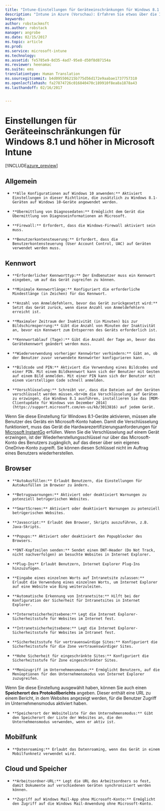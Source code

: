 ```yaml
---
title: "Intune-Einstellungen für Geräteeinschränkungen für Windows 8.1 | Intune in Azure (Vorschau) | Microsoft Docs"
description: "Intune in Azure (Vorschau): Erfahren Sie etwas über die Intune-Einstellungen zur Steuerung von Geräteeinstellungen und -funktionen auf Windows 8.1-Geräten."
keywords: 
author: robstackmsft
ms.author: robstack
manager: angrobe
ms.date: 02/15/2017
ms.topic: article
ms.prod: 
ms.service: microsoft-intune
ms.technology: 
ms.assetid: fe5785e9-8d35-4ad7-95e8-d50f8d87154a
ms.reviewer: heenamac
ms.suite: ems
translationtype: Human Translation
ms.sourcegitcommit: b4d095506215b775d56d172e9aabae1737757310
ms.openlocfilehash: fa27874726c016840470c189910f8ea8a1878a43
ms.lasthandoff: 02/16/2017


---
```


# <a name="windows-81-and-later-device-restriction-settings-in-microsoft-intune"></a>Einstellungen für Geräteeinschränkungen für Windows 8.1 und höher in Microsoft Intune

[!INCLUDE[azure_preview](../includes/azure_preview.md)]

## <a name="general"></a>Allgemein
-     **Alle Konfigurationen auf Windows 10 anwenden:** Aktiviert Einstellungen in dieser Richtlinie, die zusätzlich zu Windows 8.1-Geräten auf Windows 10-Geräte angewendet werden.
-     **Übermittlung von Diagnosedaten:** Ermöglicht dem Gerät die Übermittlung von Diagnoseinformationen an Microsoft.
-     **Firewall:** Erfordert, dass die Windows-Firewall aktiviert sein muss.
-     **Benutzerkontensteuerung:** Erfordert, dass die Benutzerkontensteuerung (User Account Control, UAC) auf Geräten verwendet werden muss.
## <a name="password"></a>Kennwort
-     **Erforderlicher Kennworttyp:** Der Endbenutzer muss ein Kennwort eingeben, um auf das Gerät zugreifen zu können.
-     **Minimale Kennwortlänge:** Konfiguriert die erforderliche Mindestlänge (in Zeichen) für das Kennwort.
-     **Anzahl von Anmeldefehlern, bevor das Gerät zurückgesetzt wird:** Setzt das Gerät zurück, wenn diese Anzahl von Anmeldefehlern erreicht ist.
-     **Maximaler Zeitraum der Inaktivität (in Minuten) bis zur Bildschirmsperrung:** Gibt die Anzahl von Minuten der Inaktivität an, bevor ein Kennwort zum Entsperren des Geräts erforderlich ist.
-     **Kennwortablauf (Tage):** Gibt die Anzahl der Tage an, bevor das Gerätekennwort geändert werden muss.
-     **Wiederverwendung vorheriger Kennwörter verhindern:** Gibt an, ob der Benutzer zuvor verwendete Kennwörter konfigurieren kann.
-     **Bildcode und PIN:** Aktiviert die Verwendung eines Bildcodes und einer PIN. Mit einem Bildkennwort kann sich der Benutzer mit Gesten auf einem Bild anmelden. Mit einer PIN kann sich der Benutzer mit einem vierstelligen Code schnell anmelden.
-     **Verschlüsselung:** Schreibt vor, dass die Dateien auf den Geräten verschlüsselt werden müssen.<br>Um die Verschlüsselung auf Geräten zu erzwingen, die Windows 8.1 ausführen, installieren Sie das [MDM-Clientupdate für Windows von Dezember 2014](https://support.microsoft.com/en-us/kb/3013816) auf jedem Gerät.
Wenn Sie diese Einstellung für Windows 8.1-Geräte aktivieren, müssen alle Benutzer des Geräts ein Microsoft-Konto haben.
Damit die Verschlüsselung funktioniert, muss das Gerät die Hardwarezertifizierungsanforderungen für [Microsoft InstantGo](https://blogs.windows.com/windowsexperience/2014/06/19/instantgo-a-better-way-to-sleep/#IBHULcTfI4PokO8X.97) erfüllen.
Wenn Sie die Verschlüsselung auf einem Gerät erzwingen, ist der Wiederherstellungsschlüssel nur über das Microsoft-Konto des Benutzers zugänglich, auf das dieser über sein eigenes OneDrive-Konto zugreift. Sie können diesen Schlüssel nicht im Auftrag eines Benutzers wiederherstellen.     



## <a name="browser"></a>Browser
-     **AutoAusfüllen:** Erlaubt Benutzern, die Einstellungen für AutoAusfüllen im Browser zu ändern.
-     **Betrugswarnungen:** Aktiviert oder deaktiviert Warnungen zu potenziell betrügerischen Websites.
-     **SmartScreen:** Aktiviert oder deaktiviert Warnungen zu potenziell betrügerischen Websites.
-     **Javascript:** Erlaubt dem Browser, Skripts auszuführen, z.B. Java-Skripts.
-     **Popups:** Aktiviert oder deaktiviert den Popupblocker des Browsers.
-     **DNT-Kopfzeilen senden:** Sendet einen DNT-Header (Do Not Track, nicht nachverfolgen) an besuchte Websites in Internet Explorer.
-     **Plug-Ins** Erlaubt Benutzern, Internet Explorer Plug-Ins hinzuzufügen.
-     **Eingabe eines einzelnen Worts auf Intranetsite zulassen:** Erlaubt die Verwendung eines einzelnen Worts, um Internet Explorer auf eine Website wie Bing weiterzuleiten.
-     **Automatische Erkennung von Intranetsite:** Hilft bei der Konfiguration der Sicherheit für Intranetsites in Internet Explorer.
-     **Internetsicherheitsebene:** Legt die Internet Explorer-Sicherheitsstufe für Websites im Internet fest.
-     **Intranetsicherheitsebene:** Legt die Internet Explorer-Sicherheitsstufe für Websites im Intranet fest.
-     **Sicherheitsstufe für vertrauenswürdige Sites:** Konfiguriert die Sicherheitsstufe für die Zone vertrauenswürdiger Sites.
-     **Hohe Sicherheit für eingeschränkte Sites:** Konfiguriert die Sicherheitsstufe für Zone eingeschränkter Sites.
-     **Menüzugriff im Unternehmensmodus:** Ermöglicht Benutzern, auf die Menüoptionen für den Unternehmensmodus von Internet Explorer zuzugreifen.
Wenn Sie diese Einstellung ausgewählt haben, können Sie auch einen **Speicherort des Protokollberichts** angeben. Dieser enthält eine URL zu einem Bericht, in dem Websites angezeigt werden, für die Benutzer Zugriff im Unternehmensmodus aktiviert haben.
-     **Speicherort der Websiteliste für den Unternehmensmodus:** Gibt den Speicherort der Liste der Websites an, die den Unternehmensmodus verwenden, wenn er aktiv ist.
## <a name="cellular"></a>Mobilfunk
-     **Datenroaming:** Erlaubt das Datenroaming, wenn das Gerät in einem Mobilfunknetz verwendet wird.
## <a name="cloud-and-storage"></a>Cloud und Speicher
-     **Arbeitsordner-URL:** Legt die URL des Arbeitsordners so fest, damit Dokumente auf verschiedenen Geräten synchronisiert werden können.
-     **Zugriff auf Windows Mail-App ohne Microsoft-Konto:** Ermöglicht den Zugriff auf die Windows Mail-Anwendung ohne Microsoft-Konto.     

